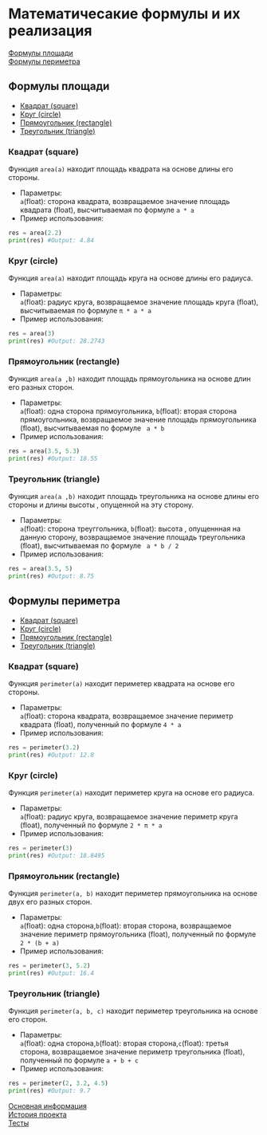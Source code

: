 # Математичесакие формулы и их реализация
[Формулы площади](#формулы-площади)\
[Формулы периметра](#формулы-периметра)
## Формулы площади
- [Квадрат (square)](#квадрат-square)
- [Круг (circle)](#круг-circle)
- [Прямоугольник (rectangle)](#прямоугольник-rectangle)
- [Треугольник (triangle)](#треугольник-triangle)
### Квадрат (square)
Функция `area(a)` находит площадь квадрата на основе длины его стороны.
- Параметры:\
`a`(float): сторона квадрата, возвращаемое значение площадь квадрата (float), высчитываемая по формуле `a * a`
- Пример использования:
```python
res = area(2.2)
print(res) #Output: 4.84
```
### Круг (circle)
Функция `area(a)` находит площадь круга на основе длины его радиуса.
- Параметры:\
`a`(float): радиус круга, возвращаемое значение площадь круга (float), высчитываемая по формуле `π * a * a`
- Пример использования:
```python
res = area(3)
print(res) #Output: 28.2743
```
### Прямоугольник (rectangle)
Функция `area(a ,b)` находит площадь прямоугольника на основе длин его разных сторон.
- Параметры:\
`a`(float): одна сторона прямоугольника, `b`(float): вторая сторона прямоугольника, возвращаемое значение площадь прямоугольника (float), высчитываемая по формуле ` a * b`
- Пример использования:
```python
res = area(3.5, 5.3)
print(res) #Output: 18.55
```
### Треугольник (triangle)
Функция `area(a ,b)` находит площадь треугольника на основе длины его стороны и длины высоты , опущенной на эту сторону.
- Параметры:\
`a`(float): сторона треуггольника, `b`(float): высота , опущеннная на данную сторону, возвращаемое значение площадь треугольника (float), высчитываемая по формуле ` a * b / 2` 
- Пример использования:
```python
res = area(3.5, 5)
print(res) #Output: 8.75
```
## Формулы периметра
- [Квадрат (square)](#квадрат-square-1)
- [Круг (circle)](#круг-circle-1)
- [Прямоугольник (rectangle)](#прямоугольник-rectangle-1)
- [Треугольник (triangle)](#треугольник-triangle-1)
### Квадрат (square)
Функция `perimeter(a)` находит периметер квадрата на основе его стороны.
- Параметры:\
`a`(float): сторона квадрата, возвращаемое значение периметр квадрата (float), полученный по формуле `4 * a`
- Пример использования:
```python
res = perimeter(3.2)
print(res) #Output: 12.8
```
### Круг (circle)
Функция `perimeter(a)` находит периметер круга на основе его радиуса.
- Параметры:\
`a`(float): радиус круга, возвращаемое значение периметр круга (float), полученный по формуле `2 * π * a`
- Пример использования:
```python
res = perimeter(3)
print(res) #Output: 18.8495
```
### Прямоугольник (rectangle)
Функция `perimeter(a, b)` находит периметер прямоугольника на основе двух его разных сторон.
- Параметры:\
`a`(float): одна сторона,`b`(float): вторая сторона, возвращаемое значение периметр прямоугольника (float), полученный по формуле `2 * (b + a)`
- Пример использования:
```python
res = perimeter(3, 5.2)
print(res) #Output: 16.4
```
### Треугольник (triangle)
Функция `perimeter(a, b, c)` находит периметер треугольника на основе его сторон.
- Параметры:\
`a`(float): одна сторона,`b`(float): вторая сторона,`c`(float): третья сторона, возвращаемое значение периметр треугольника (float), полученный по формуле `a + b + c`
- Пример использования:
```python
res = perimeter(2, 3.2, 4.5)
print(res) #Output: 9.7
```
[Основная информация](Basic_information.md)\
[История проекта](Commits.md)\
[Тесты](Tests.md)